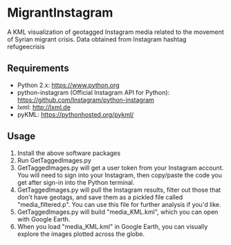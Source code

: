 # MigrantInstagram
A KML visualization of geotagged Instagram media related to the movement of Syrian migrant crisis.
Data obtained from Instagram hashtag refugeecrisis

## Requirements
- Python 2.x: https://www.python.org
- python-instagram (Official Instagram API for Python): https://github.com/Instagram/python-instagram
- lxml: http://lxml.de
- pyKML: https://pythonhosted.org/pykml/

## Usage
1. Install the above software packages
2. Run GetTaggedImages.py
3. GetTaggedImages.py will get a user token from your Instagram account. You will need to sign into your Instagram, then copy/paste the code you get after sign-in into the Python terminal.
4. GetTaggedImages.py will pull the Instagram results, filter out those that don't have geotags, and save them as a pickled file called "media_filtered.p". You can use this file for further analysis if you'd like.
5. GetTaggedImages.py will build "media_KML.kml", which you can open with Google Earth.
6. When you load "media_KML.kml" in Google Earth, you can visually explore the images plotted across the globe.

